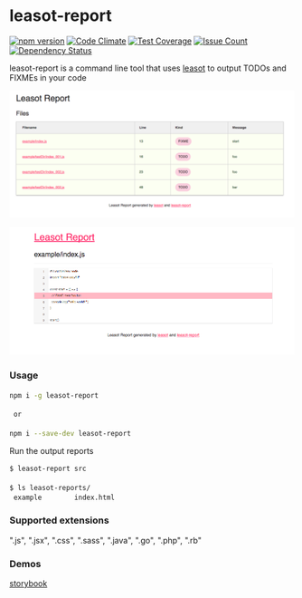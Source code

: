 # leasot-report

[![npm version](https://badge.fury.io/js/leasot-report.svg)](https://badge.fury.io/js/leasot-report)
[![Code Climate](https://codeclimate.com/github/wheatandcat/leasot-report/badges/gpa.svg)](https://codeclimate.com/github/wheatandcat/leasot-report)
[![Test Coverage](https://codeclimate.com/github/wheatandcat/leasot-report/badges/coverage.svg)](https://codeclimate.com/github/wheatandcat/leasot-report/coverage)
[![Issue Count](https://codeclimate.com/github/wheatandcat/leasot-report/badges/issue_count.svg)](https://codeclimate.com/github/wheatandcat/leasot-report)
[![Dependency Status](https://gemnasium.com/badges/github.com/wheatandcat/leasot-report.svg)](https://gemnasium.com/github.com/wheatandcat/leasot-report)

leasot-report is a command line tool that uses [leasot](https://github.com/pgilad/leasot) to output TODOs and FIXMEs in your code

![image](./doc/summary.png)

![image](./doc/source.png)

### Usage


```sh
npm i -g leasot-report

 or

npm i --save-dev leasot-report
```

Run the output reports
```sh
$ leasot-report src

$ ls leasot-reports/
 example		index.html

```


### Supported extensions
".js", ".jsx", ".css", ".sass", ".java", ".go", ".php", ".rb"

### Demos

[storybook](https://wheatandcat.github.io/leasot-report/)
